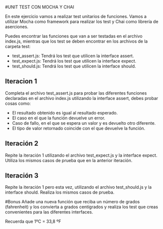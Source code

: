 #UNIT TEST CON MOCHA Y CHAI

En este ejercicio vamos a realizar test unitarios de funciones. Vamos a utilizar Mocha como framework
para realizar los test y Chai como librería de aserciones.

Puedes encontrar las funciones que van a ser testadas en el archivo index.js, mientras que los test se deben encontrar 
en los archivos de la carpeta test: 

- test_assert.js: Tendrá los test que utilicen la interface assert.
- test_expect.js: Tendrá los test que utilicen la interface expect.
- test_should.js: Tendrá los test que utilicen la interface should.

## Iteracion 1
 
Completa el archivo test_assert.js para probar las diferentes funciones declaradas en el
archivo index.js utilizando la interface assert, debes probar cosas como:

 - El resultado obtenido es igual al resultado esperado.
 - El caso en el que la función devuelve un error.
 - Caso de fallo, en el que se espera un valor y es devuelto otro diferente.
 - El tipo de valor retornado coincide con el que devuelve la función.

## Iteración 2

Repite la iteración 1 utilizando el archivo test_expect.js y la interface expect. Utiliza los mismos
casos de prueba que en la anterior iteración.
## Iteración 3

Repite la iteración 1 pero esta vez, utilizando el archivo test_should.js y la interface should. Realiza los mismos 
casos de prueba.

#Bonus
Añade una nueva función que reciba un número de grados (fahrenheit) y los convierta
a grados centígrados y realiza los test que creas convenientes para las diferentes interfaces.

Recuerda que 1ºC = 33,8 ºF
